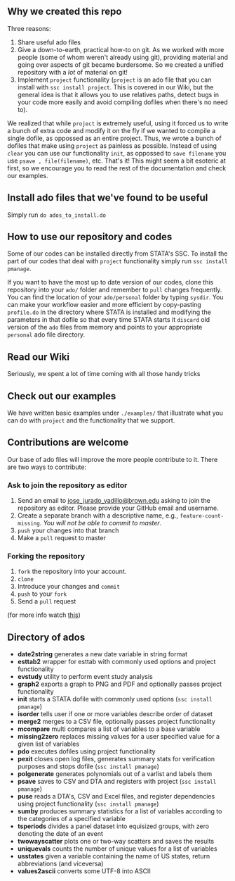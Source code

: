 ## Why we created this repo
Three reasons:

1. Share useful ado files
2. Give a down-to-earth, practical how-to on git. As we worked with more people (some of whom weren't already using git), providing material and going over aspects of git became burdersome. So we created a unified repository with a _lot_ of material on git!
3. Implement `project` functionality (`project` is an ado file that you can install with `ssc install project`. This is covered in our Wiki, but the general idea is that it allows you to use relatives paths, detect bugs in your code more easily and avoid compiling dofiles when there's no need to). 

We realized that while `project` is extremely useful, using it forced us to write a bunch of extra code and modify it on the fly if we wanted to compile a single dofile, as oppossed as an entire project. Thus, we wrote a bunch of dofiles that make using `project` as painless as possible. Instead of using `clear` you can use our functionality `init`, as oppossed to `save filename` you use `psave , file(filename)`, etc. That's it! This might seem a bit esoteric at first, so we encourage you to read the rest of the documentation and check our examples.

## Install ado files that we've found to be useful

Simply run
`do ados_to_install.do`

## How to use our repository and codes

Some of our codes can be installed directly from STATA's SSC. To install the part of our codes that deal with `project` functionality simply run `ssc install pmanage`.

If you want to have the most up to date version of our codes, clone this repository into your `ado/` folder and remember to `pull` changes frequently. You can find the location of your `ado/personal` folder by typing `sysdir`. You can make your workflow easier and more efficient by copy-pasting `profile.do` in the directory where STATA is installed and modifying the parameters in that dofile so that every time STATA starts it `discard` old version of the `ado` files from memory and points to your appropriate `personal` ado file directory.

## Read our Wiki
Seriously, we spent a lot of time coming with all those handy tricks

## Check out our examples
We have written basic examples under `./examples/` that illustrate what you can do with `project` and the functionality that we support.

## Contributions are welcome
Our base of ado files will improve the more people contribute to it. There are two ways to contribute:

### Ask to join the repository as editor
1. Send an email to jose_jurado_vadillo@brown.edu asking to join the repository as editor. Please provide your GitHub email and username.
2. Create a separate branch with a descriptive name, e.g., `feature-count-missing`. *You will not be able to commit to master*.
3. `push` your changes into that branch
4. Make a `pull` request to master

### Forking the repository
1. `fork` the repository into your account.
2. `clone`
3. Introduce your changes and `commit`
4. `push` to your `fork`
5. Send a `pull` request

(for more info watch [this](https://www.youtube.com/watch?v=G9yBPk4SltE))

## Directory of ados
- **date2string** generates a new date variable in string format
- **esttab2** wrapper for esttab with commonly used options and project functionality
- **evstudy** utility to perform event study analysis
- **graph2** exports a graph to PNG and PDF and optionally passes project functionality
- **init** starts a STATA dofile with commonly used options (`ssc install pmanage`)
- **isorder** tells user if one or more variables describe order of dataset
- **merge2** merges to a CSV file, optionally passes project functionality
- **mcompare** multi compares a list of variables to a base variable
- **missing2zero** replaces missing values for a user specified value for a given list of variables
- **pdo** executes dofiles using project functionality
- **pexit** closes open log files, generates summary stats for verification purposes and stops dofile (`ssc install pmanage`)
- **polgenerate** generates polynomials out of a varlist and labels them
- **psave** saves to CSV and DTA and registers with project (`ssc install pmanage`)
- **puse** reads a DTA's, CSV and Excel files, and register dependencies using project functionality (`ssc install pmanage`)
- **sumby** produces summary statistics for a list of variables according to the categories of a specified variable
- **tsperiods** divides a panel dataset into equisized groups, with zero denoting the date of an event
- **twowayscatter** plots one or two-way scatters and saves the results 
- **uniquevals** counts the number of unique values for a list of variables
- **usstates** given a variable containing the name of US states, return abbreviations (and viceversa)
- **values2ascii** converts some UTF-8 into ASCII
